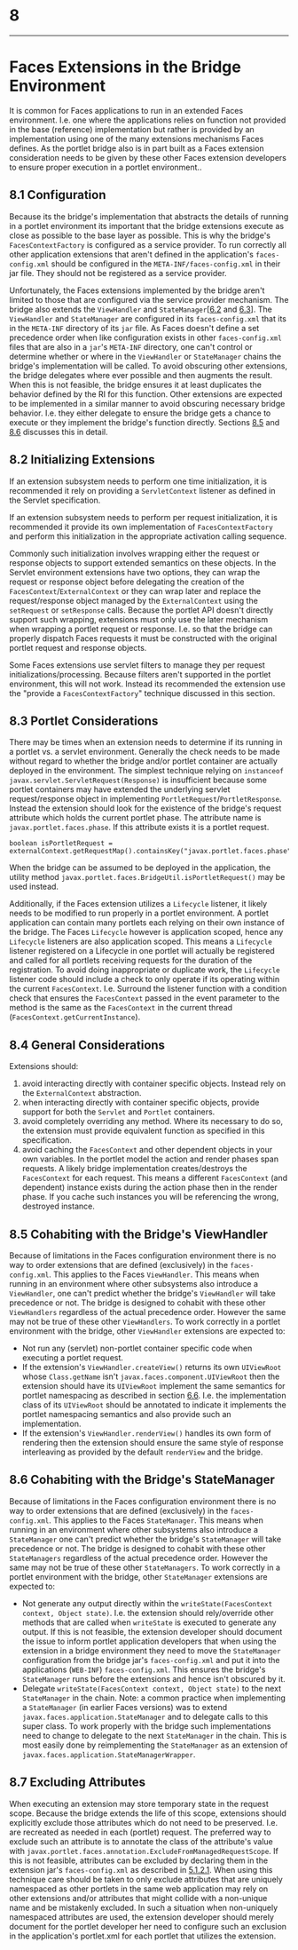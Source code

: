 # 8

* * *

# Faces Extensions in the Bridge Environment

It is common for Faces applications to run in an extended Faces environment.
I.e. one where the applications relies on function not provided in the base
(reference) implementation but rather is provided by an implementation using one
of the many extensions mechanisms Faces defines. As the portlet bridge also is
in part built as a Faces extension consideration needs to be given by these
other Faces extension developers to ensure proper execution in a portlet
environment..

## <a name="8.1"></a>8.1 Configuration

Because its the bridge's implementation that abstracts the details of running in
a portlet environment its important that the bridge extensions execute as close
as possible to the base layer as possible. This is why the bridge's
`FacesContextFactory` is configured as a service provider. To run correctly all
other application extensions that aren't defined in the application's
`faces-config.xml` should be configured in the `META-INF/faces-config.xml` in
their jar file. They should not be registered as a service provider.

Unfortunately, the Faces extensions implemented by the bridge aren't limited to
those that are configured via the service provider mechanism. The bridge also
extends the `ViewHandler` and
`StateManager`[[6.2](Chapter-6-Bridge-Requirements-for-Managing-Faces.html#6.2)
and [6.3](Chapter-6-Bridge-Requirements-for-Managing-Faces.html#6.3)]. The
`ViewHandler` and `StateManager` are configured in its `faces-config.xml` that
its in the `META-INF` directory of its `jar` file. As Faces doesn't define a set
precedence order when like configuration exists in other `faces-config.xml`
files that are also in a `jar`'s `META-INF` directory, one can't control or
determine whether or where in the `ViewHandler` or `StateManager` chains the
bridge's implementation will be called. To avoid obscuring other extensions, the
bridge delegates where ever possible and then augments the result. When this is
not feasible, the bridge ensures it at least duplicates the behavior defined by
the RI for this function. Other extensions are expected to be implemented in a
similar manner to avoid obscuring necessary bridge behavior. I.e. they either
delegate to ensure the bridge gets a chance to execute or they implement the
bridge's function directly. Sections
[8.5](Chapter-8-Faces-Extensions-in-the-Bridge-Environment.html#8.5) and
[8.6](Chapter-8-Faces-Extensions-in-the-Bridge-Environment.html#8.6) discusses
this in detail.

## <a name="8.2"></a>8.2 Initializing Extensions

If an extension subsystem needs to perform one time initialization, it is
recommended it rely on providing a `ServletContext` listener as defined in the
Servlet specification.

If an extension subsystem needs to perform per request initialization, it is
recommended it provide its own implementation of `FacesContextFactory` and
perform this initialization in the appropriate activation calling sequence.

Commonly such initialization involves wrapping either the request or response
objects to support extended semantics on these objects. In the Servlet
environment extensions have two options, they can wrap the request or response
object before delegating the creation of the `FacesContext`/`ExternalContext` or
they can wrap later and replace the request/response object managed by the
`ExternalContext` using the `setRequest` or `setResponse` calls. Because the
portlet API doesn't directly support such wrapping, extensions must only use the
later mechanism when wrapping a portlet request or response. I.e. so that the
bridge can properly dispatch Faces requests it must be constructed with the
original portlet request and response objects.

Some Faces extensions use servlet filters to manage they per request
initializations/processing. Because filters aren't supported in the portlet
environment, this will not work. Instead its recommended the extension use the
"provide a `FacesContextFactory`" technique discussed in this section.

## <a name="8.3"></a>8.3 Portlet Considerations

There may be times when an extension needs to determine if its running in a
portlet vs. a servlet environment. Generally the check needs to be made without
regard to whether the bridge and/or portlet container are actually deployed in
the environment. The simplest technique relying on `instanceof
javax.servlet.ServletRequest(Response)` is insufficient because some portlet
containers may have extended the underlying servlet request/response object in
implementing `PortletRequest`/`PortletResponse`. Instead the extension should
look for the existence of the bridge's request attribute which holds the current
portlet phase. The attribute name is `javax.portlet.faces.phase`. If this
attribute exists it is a portlet request.

    boolean isPortletRequest = externalContext.getRequestMap().containsKey("javax.portlet.faces.phase");

When the bridge can be assumed to be deployed in the application, the utility
method `javax.portlet.faces.BridgeUtil.isPortletRequest()` may be used instead.

Additionally, if the Faces extension utilizes a `Lifecycle` listener, it likely
needs to be modified to run properly in a portlet environment. A portlet
application can contain many portlets each relying on their own instance of the
bridge. The Faces `Lifecycle` however is application scoped, hence any
`Lifecycle` listeners are also application scoped. This means a `Lifecycle`
listener registered on a Lifecycle in one portlet will actually be registered
and called for all portlets receiving requests for the duration of the
registration. To avoid doing inappropriate or duplicate work, the `Lifecycle`
listener code should include a check to only operate if its operating within the
current `FacesContext`. I.e. Surround the listener function with a condition
check that ensures the `FacesContext` passed in the event parameter to the
method is the same as the `FacesContext` in the current thread
(`FacesContext.getCurrentInstance`).

## <a name="8.4"></a>8.4 General Considerations

Extensions should:

1. avoid interacting directly with container specific objects. Instead rely on
   the `ExternalContext` abstraction.
2. when interacting directly with container specific objects, provide support
   for both the `Servlet` and `Portlet` containers.
3. avoid completely overriding any method. Where its necessary to do so, the
   extension must provide equivalent function as specified in this
   specification.
4. avoid caching the `FacesContext` and other dependent objects in your own
   variables. In the portlet model the action and render phases span requests. A
   likely bridge implementation creates/destroys the `FacesContext` for each
   request. This means a different `FacesContext` (and dependent) instance
   exists during the action phase then in the render phase. If you cache such
   instances you will be referencing the wrong, destroyed instance.

## <a name="8.5"></a>8.5 Cohabiting with the Bridge's ViewHandler

Because of limitations in the Faces configuration environment there is no way to
order extensions that are defined (exclusively) in the `faces-config.xml`. This
applies to the Faces `ViewHandler`. This means when running in an environment
where other subsystems also introduce a `ViewHandler`, one can't predict whether
the bridge's `ViewHandler` will take precedence or not. The bridge is designed
to cohabit with these other `ViewHandlers` regardless of the actual precedence
order. However the same may not be true of these other `ViewHandlers`. To work
correctly in a portlet environment with the bridge, other `ViewHandler`
extensions are expected to:

- Not run any (servlet) non-portlet container specific code when executing a
portlet request.
- If the extension's `ViewHandler.createView()` returns its own `UIViewRoot`
whose `Class.getName` isn't `javax.faces.component.UIViewRoot` then the
extension should have its `UIViewRoot` implement the same semantics for portlet
namespacing as described in section
[6.6](Chapter-6-Bridge-Requirements-for-Managing-Faces.html#6.6). I.e. the
implementation class of its `UIViewRoot` should be annotated to indicate it
implements the portlet namespacing semantics and also provide such an
implementation.
- If the extension's `ViewHandler.renderView()` handles its own form of
rendering then the extension should ensure the same style of response
interleaving as provided by the default `renderView` and the bridge.

## <a name="8.6"></a>8.6 Cohabiting with the Bridge's StateManager

Because of limitations in the Faces configuration environment there is no way to
order extensions that are defined (exclusively) in the `faces-config.xml`. This
applies to the Faces `StateManager`. This means when running in an environment
where other subsystems also introduce a `StateManager` one can't predict whether
the bridge's `StateManager` will take precedence or not. The bridge is designed
to cohabit with these other `StateManagers` regardless of the actual precedence
order. However the same may not be true of these other `StateManagers`. To work
correctly in a portlet environment with the bridge, other `StateManager`
extensions are expected to:

- Not generate any output directly within the `writeState(FacesContext
context, Object state)`. I.e. the extension should rely/override other methods
that are called when `writeState` is executed to generate any output. If this is
not feasible, the extension developer should document the issue to inform
portlet application developers that when using the extension in a bridge
environment they need to move the `StateManager` configuration from the bridge
jar's `faces-config.xml` and put it into the applications (`WEB-INF`)
`faces-config.xml`. This ensures the bridge's `StateManager` runs before the
extensions and hence isn't obscured by it.
- Delegate `writeState(FacesContext context, Object state)` to the next
`StateManager` in the chain. Note: a common practice when implementing a
`StateManager` (in earlier Faces versions) was to extend
`javax.faces.application.StateManager` and to delegate calls to this super
class. To work properly with the bridge such implementations need to change to
delegate to the next `StateManager` in the chain. This is most easily done by
reimplementing the `StateManager` as an extension of
`javax.faces.application.StateManagerWrapper`.

## <a name="8.7"></a>8.7 Excluding Attributes

When executing an extension may store temporary state in the request scope.
Because the bridge extends the life of this scope, extensions should explicitly
exclude those attributes which do not need to be preserved. I.e. are recreated
as needed in each (portlet) request. The preferred way to exclude such an
attribute is to annotate the class of the attribute's value with
`javax.portlet.faces.annotation.ExcludeFromManagedRequestScope`. If this is not
feasible, attributes can be excluded by declaring them in the extension jar's
`faces-config.xml` as described in
[5.1.2.1](Chapter-5-Bridge-Lifecycle-Requirements.html#5.1.2.1). When using this
technique care should be taken to only exclude attributes that are uniquely
namespaced as other portlets in the same web application may rely on other
extensions and/or attributes that might collide with a non-unique name and be
mistakenly excluded. In such a situation when non-uniquely namespaced attributes
are used, the extension developer should merely document for the portlet
developer her need to configure such an exclusion in the application's
portlet.xml for each portlet that utilizes the extension.
